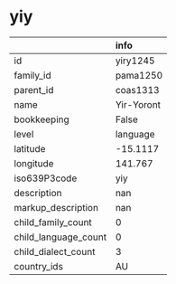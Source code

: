 # yiy
|                      | info       |
|:---------------------|:-----------|
| id                   | yiry1245   |
| family_id            | pama1250   |
| parent_id            | coas1313   |
| name                 | Yir-Yoront |
| bookkeeping          | False      |
| level                | language   |
| latitude             | -15.1117   |
| longitude            | 141.767    |
| iso639P3code         | yiy        |
| description          | nan        |
| markup_description   | nan        |
| child_family_count   | 0          |
| child_language_count | 0          |
| child_dialect_count  | 3          |
| country_ids          | AU         |